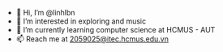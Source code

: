 - 👋 Hi, I’m @linhlbn
- 👀 I’m interested in exploring and music
- 🌱 I’m currently learning computer science at HCMUS - AUT
- 📫 Reach me at 2059025@itec.hcmus.edu.vn

<!---
linhlbn/linhlbn is a ✨ special ✨ repository because its `README.md` (this file) appears on your GitHub profile.
You can click the Preview link to take a look at your changes.
--->
